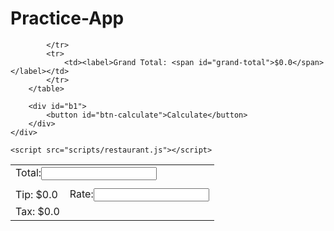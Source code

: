 # Practice-App
<!DOCTYPE html>
<html lang="en">
<head>
    <meta charset="UTF-8">
    <meta name="viewport" content="width=device-width, initial-scale=1.0">
    <meta http-equiv="X-UA-Compatible" content="ie=edge">
    <title>Restaurant Calculator</title>
    <link rel="stylesheet" type="text/css" href="css/style.css">
</head>
<body>
    <div id="main">
        <table class="c">
            <tr>
                <td colspan="2"><label for="total-field">Total:</label><input id="total-field" type="text" name="total-field"></td>
            </tr>
            <tr class="b">
            </tr>
                <td colspan="2"></td>
            <tr>
                <td><label>Tip: <span id="tip-amount">$0.0</span></label></td>
                <td><label for="rate-field">Rate:</label><input id="rate-field" type="text" name="rate-field" value=""></td>
            </tr>
            <tr>
                <td><label>Tax: <span id="tax-amount">$0.0</span></label></td>
                
            </tr>
            <tr>
                <td><label>Grand Total: <span id="grand-total">$0.0</span></label></td>
            </tr>
        </table>
        
        <div id="b1">
            <button id="btn-calculate">Calculate</button>
        </div>
    </div>

    <script src="scripts/restaurant.js"></script>
</body>
</html>

